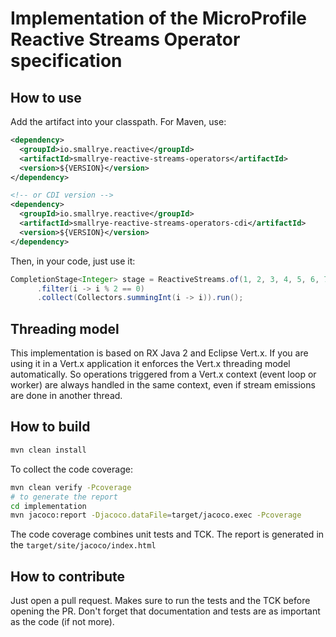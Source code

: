 # Implementation of the MicroProfile Reactive Streams Operator specification


## How to use

Add the artifact into your classpath. For Maven, use:

```xml
<dependency>
  <groupId>io.smallrye.reactive</groupId>
  <artifactId>smallrye-reactive-streams-operators</artifactId>
  <version>${VERSION}</version>
</dependency>

<!-- or CDI version -->
<dependency>
  <groupId>io.smallrye.reactive</groupId>
  <artifactId>smallrye-reactive-streams-operators-cdi</artifactId>
  <version>${VERSION}</version>
</dependency>

```

Then, in your code, just use it:

```java
CompletionStage<Integer> stage = ReactiveStreams.of(1, 2, 3, 4, 5, 6, 7, 8, 9, 10)
      .filter(i -> i % 2 == 0)
      .collect(Collectors.summingInt(i -> i)).run();
```

## Threading model

This implementation is based on RX Java 2 and Eclipse Vert.x. If you are using it in a Vert.x application it enforces the 
Vert.x threading model automatically. So operations triggered from a Vert.x context (event loop or worker) are always 
handled in the same context, even if stream emissions are done in another thread. 

## How to build

```bash
mvn clean install
```

To collect the code coverage:

```bash
mvn clean verify -Pcoverage
# to generate the report
cd implementation
mvn jacoco:report -Djacoco.dataFile=target/jacoco.exec -Pcoverage
```

The code coverage combines unit tests and TCK. The report is generated in the `target/site/jacoco/index.html`

## How to contribute

Just open a pull request. Makes sure to run the tests and the TCK before opening the PR. Don't forget that documentation 
and tests are as important as the code (if not more). 